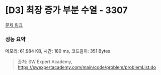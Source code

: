 # [D3] 최장 증가 부분 수열 - 3307 

[문제 링크](https://swexpertacademy.com/main/code/problem/problemDetail.do?contestProbId=AWBOKg-a6l0DFAWr) 

### 성능 요약

메모리: 61,984 KB, 시간: 180 ms, 코드길이: 351 Bytes



> 출처: SW Expert Academy, https://swexpertacademy.com/main/code/problem/problemList.do